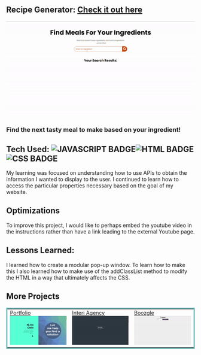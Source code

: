 ## Recipe Generator: <a href="https://recipe-gen.netlify.app" target="_blank">Check it out here</a>

<a href="https://recipe-gen.netlify.app" target="_blank"><img src="images/../Recipe_Generator/images/recipe.gif" /></a>

### Find the next tasty meal to make based on your ingredient!

## Tech Used: ![JAVASCRIPT BADGE](https://img.shields.io/static/v1?label=|&message=JAVASCRIPT&color=3c7f5d&style=plastic&logo=javascript)![HTML BADGE](https://img.shields.io/static/v1?label=|&message=HTML&color=285f65&style=plastic&logo=html5)![CSS BADGE](https://img.shields.io/static/v1?label=|&message=CSS&color=3c7f5d&style=plastic&logo=css3)

My learning was focused on understanding how to use APIs to obtain the information I wanted to display to the user. I continued to learn how to access the particular properties necessary based on the goal of my website.

## Optimizations

To improve this project, I would like to perhaps embed the youtube video in the instructions rather than have a link leading to the external Youtube page. 

## Lessons Learned:

I learned how to create a modular pop-up window. To learn how to make this I also learned how to make use of the addClassList method to modify the HTML in a way that ultimately affects the CSS.



## More Projects



<table bordercolor="#66b2b2">
  
  <tr>
    <td width="33.3%"  style="align:center;" valign="top">
<a target="_blank" href="https://github.com/christurc29/Portfolio">Portfolio</a>
        <br />
      <a target="_blank" href="https://github.com/christurc29/Portfolio">
            <img src="images/../Recipe_Generator/images/portfolio.gif" width="100%"  alt="Portfolio"/>
        </a>
    </td>
    <td width="33.3%" valign="top">
<a target="_blank" href="https://interi-design.netlify.app/"> Interi Agency</a>
      <br />
        <a target="_blank" href="https://interi-design.netlify.app/">
          <img src="images/../Recipe_Generator/images/interi.gif" width="100%" alt="Interi"/>
        </a>
    </td>
    <td width="33.3%" valign="top">
<a target="_blank" href="https://github.com/christurc29/Drink-Selector">Boozgle</a>
        <br />
        <a target="_blank" href="https://github.com/christurc29/Drink-Selector">
          <img src="images/../Recipe_Generator/images/boozgle.gif" width="100%" alt="Boozgle"/>
        </a>
    </td>
  </tr>
</table>

